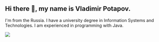 ## Hi there 👋, my name is Vladimir Potapov.
I'm from the Russia.
I have a university degree in Information Systems and Technologies. I am experienced in programming with Java.


![](https://komarev.com/ghpvc/?username=vlj2007&style=flat-square&abbreviated=true)



<!--
**vlj2007/vlj2007** is a ✨ _special_ ✨ repository because its `README.md` (this file) appears on your GitHub profile.

Here are some ideas to get you started:

- 🔭 I’m currently working on ...
- 🌱 I’m currently learning ...
- 👯 I’m looking to collaborate on ...
- 🤔 I’m looking for help with ...
- 💬 Ask me about ...
- 📫 How to reach me: ...
- 😄 Pronouns: ...
- ⚡ Fun fact: ...
-->
